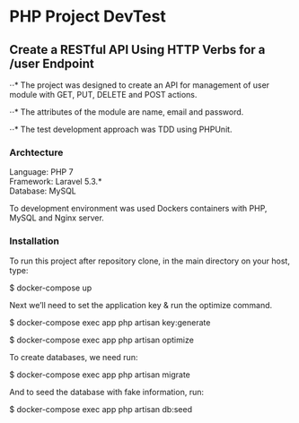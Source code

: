# PHP Project DevTest

## Create a RESTful API Using HTTP Verbs for a /user Endpoint

⋅⋅* The project was designed to create an API for management of user module with GET, PUT, DELETE and POST actions.

⋅⋅* The attributes of the module are name, email and password.

⋅⋅* The test development approach was TDD using PHPUnit.

### Archtecture

Language: PHP 7<br />
Framework: Laravel 5.3.*<br />
Database: MySQL<br />

To development environment was used Dockers containers with PHP, MySQL and Nginx server.

### Installation

To run this project after repository clone, in the main directory on your host, type:

$ docker-compose up

Next we’ll need to set the application key & run the optimize command.

$ docker-compose exec app php artisan key:generate

$ docker-compose exec app php artisan optimize

To create databases, we need run:

$ docker-compose exec app php artisan migrate

And to seed the database with fake information, run:

$ docker-compose exec app php artisan db:seed


